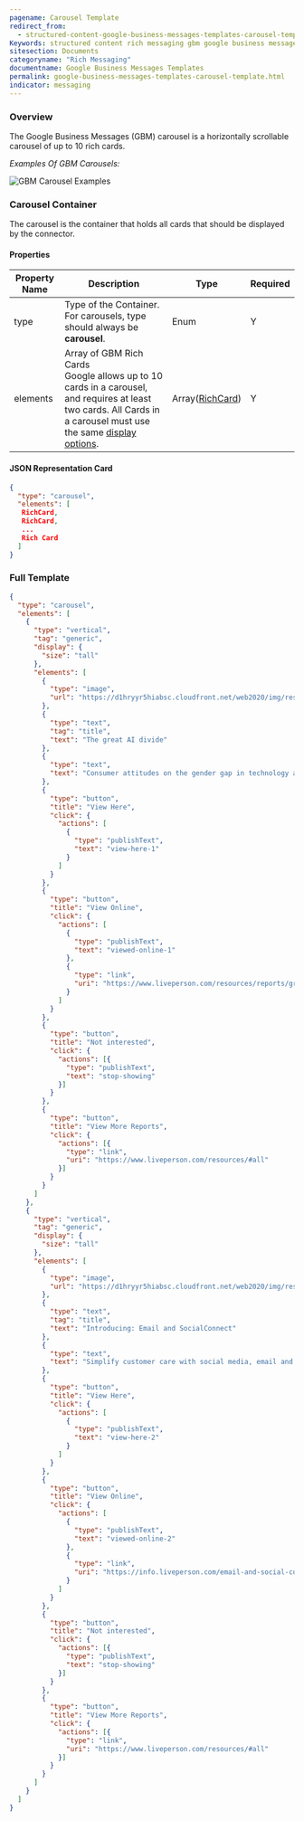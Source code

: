 ```yaml
---
pagename: Carousel Template
redirect_from:
  - structured-content-google-business-messages-templates-carousel-template.html
Keywords: structured content rich messaging gbm google business messages carousel template
sitesection: Documents
categoryname: "Rich Messaging"
documentname: Google Business Messages Templates
permalink: google-business-messages-templates-carousel-template.html
indicator: messaging
---
```


### Overview

The Google Business Messages (GBM) carousel is a horizontally scrollable carousel of up to 10 rich cards.

_Examples Of GBM Carousels:_

![GBM Carousel Examples](img/connectors/gbm_carousels.png)

### Carousel Container

The carousel is the container that holds all cards that should be displayed by the connector.

#### Properties

<table>
  <thead>
  <tr>
    <th>Property Name</th>
    <th>Description</th>
    <th>Type</th>
    <th>Required</th>
  </tr>
  </thead>
  <tr>
    <td>type</td>
    <td>Type of the Container.</br>
For carousels, type should always be <b>carousel</b>.</td>
    <td>Enum</td>
    <td>Y</td>
  </tr>
  <tr>
    <td>elements</td>
    <td>Array of GBM Rich Cards</br>
      Google allows up to 10 cards in a carousel, and requires at least two cards. All Cards in a carousel must use the same <a href="">display options</a>.
    </td>
    <td>Array(<a href="">RichCard</a>)</td>
    <td>Y</td>
  </tr>
</table>

#### JSON Representation Card

```json
{
  "type": "carousel",
  "elements": [
   RichCard,
   RichCard,
   ...
   Rich Card
  ]
}
```

### Full Template

```json
{
  "type": "carousel",
  "elements": [
    {
      "type": "vertical",
      "tag": "generic",
      "display": {
        "size": "tall"
      },
      "elements": [
        {
          "type": "image",
          "url": "https://d1hryyr5hiabsc.cloudfront.net/web2020/img/resources/rep-great-ai-divide@1x.jpg"
        },
        {
          "type": "text",
          "tag": "title",
          "text": "The great AI divide"
        },
        {
          "type": "text",
          "text": "Consumer attitudes on the gender gap in technology and perceptions of AI's future.\nView the whole article online, or request the content to be sent via text messages."
        },
        {
          "type": "button",
          "title": "View Here",
          "click": {
            "actions": [
              {
                "type": "publishText",
                "text": "view-here-1"
              }
            ]
          }
        },
        {
          "type": "button",
          "title": "View Online",
          "click": {
            "actions": [
              {
                "type": "publishText",
                "text": "viewed-online-1"
              },
              {
                "type": "link",
                "uri": "https://www.liveperson.com/resources/reports/great-ai-divide/"
              }
            ]
          }
        },
        {
          "type": "button",
          "title": "Not interested",
          "click": {
            "actions": [{
              "type": "publishText",
              "text": "stop-showing"
            }]
          }
        },
        {
          "type": "button",
          "title": "View More Reports",
          "click": {
            "actions": [{
              "type": "link",
              "uri": "https://www.liveperson.com/resources/#all"
            }]
          }
        }
      ]
    },
    {
      "type": "vertical",
      "tag": "generic",
      "display": {
        "size": "tall"
      },
      "elements": [
        {
          "type": "image",
          "url": "https://d1hryyr5hiabsc.cloudfront.net/web2020/img/resources/WEB%E2%80%93Simplify-customer-care-with-social%20media-email-messaging%20on%20one%20platform.jpg"
        },
        {
          "type": "text",
          "tag": "title",
          "text": "Introducing: Email and SocialConnect"
        },
        {
          "type": "text",
          "text": "Simplify customer care with social media, email and messaging on one platform.\nView the whole article online, or request the content to be sent via text messages."
        },
        {
          "type": "button",
          "title": "View Here",
          "click": {
            "actions": [
              {
                "type": "publishText",
                "text": "view-here-2"
              }
            ]
          }
        },
        {
          "type": "button",
          "title": "View Online",
          "click": {
            "actions": [
              {
                "type": "publishText",
                "text": "viewed-online-2"
              },
              {
                "type": "link",
                "uri": "https://info.liveperson.com/email-and-social-connect"
              }
            ]
          }
        },
        {
          "type": "button",
          "title": "Not interested",
          "click": {
            "actions": [{
              "type": "publishText",
              "text": "stop-showing"
            }]
          }
        },
        {
          "type": "button",
          "title": "View More Reports",
          "click": {
            "actions": [{
              "type": "link",
              "uri": "https://www.liveperson.com/resources/#all"
            }]
          }
        }
      ]
    }
  ]
}
```
